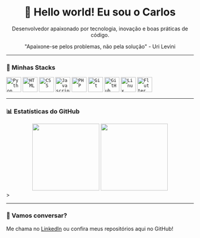 <h1 align="center">👋 Hello world! Eu sou o Carlos</h1>

<p align="center">
  Desenvolvedor apaixonado por tecnologia, inovação e boas práticas de código.
</p>
<p align="center">
  "Apaixone-se pelos problemas, não pela solução" - Uri Levini
</p>

---

### 🚀 Minhas Stacks
<code><img width="40px" src="https://cdn.jsdelivr.net/gh/devicons/devicon/icons/python/python-original.svg" title="Python"/></code>
<code><img width="40px" src="https://cdn.jsdelivr.net/gh/devicons/devicon/icons/html5/html5-original.svg" title="HTML"/></code>
<code><img width="40px" src="https://cdn.jsdelivr.net/gh/devicons/devicon/icons/css3/css3-original.svg" title="CSS"/></code>
<code><img width="40px" src="https://cdn.jsdelivr.net/gh/devicons/devicon/icons/javascript/javascript-original.svg" title="Javascript"/></code>
<code><img width="40px" src="https://cdn.jsdelivr.net/gh/devicons/devicon/icons/php/php-original.svg" title="PHP"/></code>
<code><img width="40px" src="https://cdn.jsdelivr.net/gh/devicons/devicon/icons/git/git-original.svg" title="Git"/></code>
<code><img width="40px" src="https://cdn.jsdelivr.net/gh/devicons/devicon/icons/github/github-original.svg" title="GitHub"/></code>
<code><img width="40px" src="https://cdn.jsdelivr.net/gh/devicons/devicon/icons/linux/linux-original.svg" title="Linux"/></code>
<code><img width="40px" src="https://cdn.jsdelivr.net/gh/devicons/devicon/icons/flutter/flutter-original.svg" title="Flutter"/></code>

---

### 📊 Estatísticas do GitHub

<div align="center">
  <a href="https://github-readme-stats.vercel.app/api?username=carlhenriquex&show_icons=true&theme=tokyonight&count_private=true" style="text-decoration: none;">
    <img height="180em" src="https://github-readme-stats.vercel.app/api?username=carlhenriquex&show_icons=true&theme=tokyonight&count_private=true">
  </a>
  
  <a href="https://github-readme-stats.vercel.app/api/top-langs/?username=carlhenriquex&layout=compact&langs_count=9&theme=tokyonight&size_weight=0.5&count_weight=0.5" style="text-decoration: none;">
    <img height="180em" src="https://github-readme-stats.vercel.app/api/top-langs/?username=carlhenriquex&layout=compact&langs_count=9&theme=tokyonight&size_weight=0.5&count_weight=0.5">
  </a>
</div>
>

---

### 💬 Vamos conversar?

Me chama no [LinkedIn](www.linkedin.com/in/carlos-henrique-x) ou confira meus repositórios aqui no GitHub!

##
